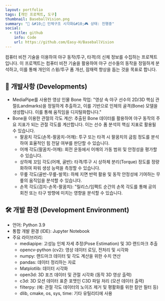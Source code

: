```yaml
---
layout: portfolio
tags: [개인 프로젝트, 도구]
thumbnail: BaseballVision.png
summary: "🔧 &#10;🌟 인체구조 시각화&#10;🎮 상태: 진행중"
social:
  - title: github
    info: Code
    url: https://github.com/Easy-H/BaseballVision
---
```


컴퓨터 비전 기술을 이용하여 야구 동작(투구, 타격)의 신체 정보를 수집하는 프로젝트입니다.
이 프로젝트는 컴퓨터 비전 기술을 활용하여 야구 선수들의 동작을 정밀하게 분석하고, 이를 통해 개인의 스윙/투구 폼 개선, 잠재력 향상을 돕는 것을 목표로 합니다.

## 🔧 개발사항 (Developments)
- MediaPipe를 사용한 영상 인물 Bone 작업: "영상 속 야구 선수의 2D/3D 핵심 관절(Landmarks)을 정밀하게 추출하고, 이를 기반으로 인체의 골격(Bone) 모델을 생성합니다. 이를 통해 움직임을 디지털화합니다."
- Bone을 이용한 관절의 각도 계산: 추출된 Bone 데이터를 활용하여 야구 동작의 주요 지표가 되는 관절 각도를 계산합니다. 이는 선수 폼 분석의 핵심 지표로 활용될 수 있습니다.
  - 팔꿈치 각도(손목-팔꿈치-어깨): 투구 또는 타격 시 팔꿈치의 굽힘 정도를 분석하여 효율적인 힘 전달 여부를 판단할 수 있습니다.
  - 어깨 각도(팔꿈치-어깨): 회전 운동에서 어깨의 가동 범위 및 안정성을 평가할 수 있습니다.
  - 상하체 꼬임 각도(어깨, 골반): 타격/투구 시 상하체 분리(Torque) 정도를 정량화하여 파워 생성 능력을 측정할 수 있습니다.
  - 무릎 각도(골반-무릎-발목): 하체 지면 반력 활용 및 동작 안정성에 기여하는 무릎의 움직임을 분석할 수 있습니다.
  - 손목 각도(검지-손목-팔꿈치): "릴리스/임팩트 순간의 손목 각도를 통해 공의 회전 또는 타구 방향에 미치는 영향을 분석할 수 있습니다.

## 🛠️ 개발 환경 (Development Environment)
- 언어: Python 3.9
- 통합 개발 환경 (IDE): Jupyter Notebook
- 주요 라이브러리:
  - mediapipe: 고성능 인체 자세 추정(Pose Estimation) 및 3D 랜드마크 추출
  - opencv-python (cv2): 영상 데이터 로딩, 전처리 및 시각화
  - numpy: 랜드마크 데이터 및 각도 계산을 위한 수치 연산
  - pandas: 데이터 정리하는 자료
  - Matplotlib: 데이터 시각화
  - open3d: 3D 포즈 데이터 및 관절 시각화 (동작 3D 영상 출력)
  - c3d: 3D 모션 데이터 표준 포맷인 C3D 파일 처리 (모션 데이터 출력)
  - filterpy: (예: 관절 각도 데이터의 노이즈 제거 및 평활화를 위한 칼만 필터 등)
  - dlib, cmake, os, sys, time: 기타 유틸리티에 사용